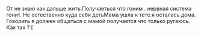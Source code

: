 
От не знаю как дальше жить.Получаеться что гоним . нервная система гонит. Не естественно куда себя детьМама ушла к тете.я осталась дома. Говорить я должен общаться с мамой получается что только ругаюсь. Как так ?
[